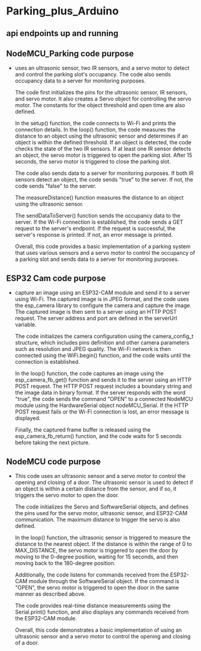 # Parking_plus_Arduino

## api endpoints up and running 

## NodeMCU_Parking code purpose

- uses an ultrasonic sensor, two IR sensors, and a servo motor to detect and control the parking slot's occupancy. The code also sends occupancy data to a server for monitoring purposes.

  The code first initializes the pins for the ultrasonic sensor, IR sensors, and servo motor. It also creates a Servo object for controlling the servo motor. The constants for the object threshold and open time     are also defined.

  In the setup() function, the code connects to Wi-Fi and prints the connection details. In the loop() function, the code measures the distance to an object using the ultrasonic sensor and determines if an object    is within the defined threshold. If an object is detected, the code checks the state of the two IR sensors. If at least one IR sensor detects an object, the servo motor is triggered to open the parking slot.     After 15 seconds, the servo motor is triggered to close the parking slot.

  The code also sends data to a server for monitoring purposes. If both IR sensors detect an object, the code sends "true" to the server. If not, the code sends "false" to the server.

  The measureDistance() function measures the distance to an object using the ultrasonic sensor.

  The sendDataToServer() function sends the occupancy data to the server. If the Wi-Fi connection is established, the code sends a GET request to the server's endpoint. If the request is successful, the server's   response is printed. If not, an error message is printed.

  Overall, this code provides a basic implementation of a parking system that uses various sensors and a servo motor to control the occupancy of a parking slot and sends data to a server for monitoring purposes.

## ESP32 Cam code purpose

- capture an image using an ESP32-CAM module and send it to a server using Wi-Fi. The captured image is in JPEG format, and the code uses the esp_camera library to configure the camera and capture the image. The   captured image is then sent to a server using an HTTP POST request. The server address and port are defined in the serverUrl variable.

   The code initializes the camera configuration using the camera_config_t structure, which includes pins definition and other camera parameters such as resolution and JPEG quality. The Wi-Fi network is then       connected using the WiFi.begin() function, and the code waits until the connection is established.

   In the loop() function, the code captures an image using the esp_camera_fb_get() function and sends it to the server using an HTTP POST request. The HTTP POST request includes a boundary string and the image      data in binary format. If the server responds with the word "true", the code sends the command "OPEN" to a connected NodeMCU module using the HardwareSerial object nodeMCU_Serial. If the HTTP POST request        fails or the Wi-Fi connection is lost, an error message is displayed.

  Finally, the captured frame buffer is released using the esp_camera_fb_return() function, and the code waits for 5 seconds before taking the next picture.

## NodeMCU code purpose

- This code uses an ultrasonic sensor and a servo motor to control the opening and closing of a door. The ultrasonic sensor is used to detect if an object is within a certain distance from the sensor, and if so,    it triggers the servo motor to open the door.

   The code initializes the Servo and SoftwareSerial objects, and defines the pins used for the servo motor, ultrasonic sensor, and ESP32-CAM communication. The maximum distance to trigger the servo is also          defined.

  In the loop() function, the ultrasonic sensor is triggered to measure the distance to the nearest object. If the distance is within the range of 0 to MAX_DISTANCE, the servo motor is triggered to open the door   by moving to the 0-degree position, waiting for 15 seconds, and then moving back to the 180-degree position.

  Additionally, the code listens for commands received from the ESP32-CAM module through the SoftwareSerial object. If the command is "OPEN", the servo motor is triggered to open the door in the same manner as     described above.

  The code provides real-time distance measurements using the Serial.print() function, and also displays any commands received from the ESP32-CAM module.

  Overall, this code demonstrates a basic implementation of using an ultrasonic sensor and a servo motor to control the opening and closing of a door.
